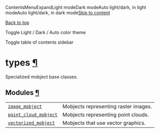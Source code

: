 ContentsMenuExpandLight modeDark modeAuto light/dark, in light modeAuto light/dark, in dark mode[Skip to content](https://docs.manim.community/en/stable/reference/manim.mobject.types.html#furo-main-content)

[Back to top](https://docs.manim.community/en/stable/reference/manim.mobject.types.html#)

Toggle Light / Dark / Auto color theme

Toggle table of contents sidebar

# types [¶](https://docs.manim.community/en/stable/reference/manim.mobject.types.html\#module-manim.mobject.types "Link to this heading")

Specialized mobject base classes.

## Modules [¶](https://docs.manim.community/en/stable/reference/manim.mobject.types.html\#modules "Link to this heading")

|     |     |
| --- | --- |
| [`image_mobject`](https://docs.manim.community/en/stable/reference/manim.mobject.types.image_mobject.html#module-manim.mobject.types.image_mobject "manim.mobject.types.image_mobject") | Mobjects representing raster images. |
| [`point_cloud_mobject`](https://docs.manim.community/en/stable/reference/manim.mobject.types.point_cloud_mobject.html#module-manim.mobject.types.point_cloud_mobject "manim.mobject.types.point_cloud_mobject") | Mobjects representing point clouds. |
| [`vectorized_mobject`](https://docs.manim.community/en/stable/reference/manim.mobject.types.vectorized_mobject.html#module-manim.mobject.types.vectorized_mobject "manim.mobject.types.vectorized_mobject") | Mobjects that use vector graphics. |